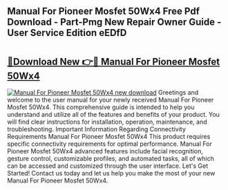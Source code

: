 ## Manual For Pioneer Mosfet 50Wx4 Free Pdf Download - Part-Pmg New Repair Owner Guide - User Service Edition eEDfD

# <h2><a href="http://bc46834.oget.top/?id=Manual+For+Pioneer+Mosfet+50Wx4">🔗Download New 👉🔴 Manual For Pioneer Mosfet 50Wx4</a></h2>

[![Manual For Pioneer Mosfet 50Wx4 new download](https://i.imgur.com/5g1atiW.png)](http://bc46834.oget.top/?id=Manual+For+Pioneer+Mosfet+50Wx4)
Greetings and welcome to the user manual for your newly received Manual For Pioneer Mosfet 50Wx4. This comprehensive guide is intended to help you understand and utilize all of the features and benefits of your product. You will find clear instructions for installation, operation, maintenance, and troubleshooting. Important Information Regarding Connectivity Requirements Manual For Pioneer Mosfet 50Wx4 This product requires specific connectivity requirements for optimal performance. Manual For Pioneer Mosfet 50Wx4 advanced features include facial recognition, gesture control, customizable profiles, and automated tasks, all of which can be accessed and customized through the user interface. Let's Get Started! Contact us today and let us help you make the most of your new Manual For Pioneer Mosfet 50Wx4.
